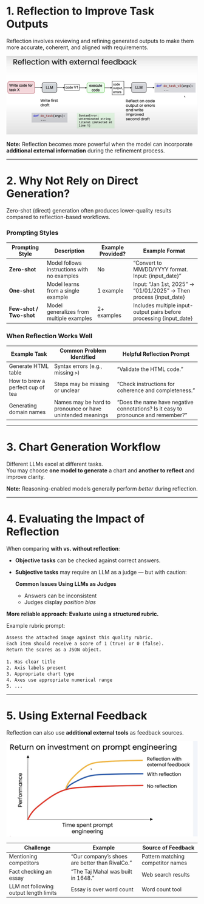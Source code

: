 # 1. Reflection to Improve Task Outputs

Reflection involves reviewing and refining generated outputs to make them more accurate, coherent, and aligned with requirements.

![reflection_example](./AG_images/module2/reflection_demo.png)

**Note:** Reflection becomes more powerful when the model can incorporate **additional external information** during the refinement process.


---

# 2. Why Not Rely on Direct Generation?

Zero-shot (direct) generation often produces lower-quality results compared to reflection-based workflows.

### Prompting Styles

| Prompting Style        | Description                                               | Example Provided? | Example Format                                                                 |
|------------------------|-----------------------------------------------------------|-------------------|--------------------------------------------------------------------------------|
| **Zero-shot**          | Model follows instructions with no examples               | No                | “Convert to MM/DD/YYYY format. Input: {input_date}”                            |
| **One-shot**           | Model learns from a single example                        | 1 example         | Input: “Jan 1st, 2025” → “01/01/2025” → Then process {input_date}              |
| **Few-shot / Two-shot**| Model generalizes from multiple examples                  | 2+ examples       | Includes multiple input-output pairs before processing {input_date}            |

### When Reflection Works Well

| Example Task                     | Common Problem Identified                                      | Helpful Reflection Prompt                                                                 |
|----------------------------------|----------------------------------------------------------------|--------------------------------------------------------------------------------------------|
| Generate HTML table              | Syntax errors (e.g., missing `>`)                              | “Validate the HTML code.”                                                                  |
| How to brew a perfect cup of tea | Steps may be missing or unclear                                | “Check instructions for coherence and completeness.”                                       |
| Generating domain names          | Names may be hard to pronounce or have unintended meanings     | “Does the name have negative connotations? Is it easy to pronounce and remember?”         |


---

# 3. Chart Generation Workflow

Different LLMs excel at different tasks.  
You may choose **one model to generate** a chart and **another to reflect** and improve clarity.

**Note:** Reasoning-enabled models generally perform *better* during reflection.


---

# 4. Evaluating the Impact of Reflection

When comparing **with vs. without reflection**:

- **Objective tasks** can be checked against correct answers.
- **Subjective tasks** may require an LLM as a judge — but with caution:

  **Common Issues Using LLMs as Judges**
  - Answers can be inconsistent
  - Judges display *position bias*

**More reliable approach: Evaluate using a structured rubric.**

Example rubric prompt:
```
Assess the attached image against this quality rubric.
Each item should receive a score of 1 (true) or 0 (false).
Return the scores as a JSON object.

1. Has clear title
2. Axis labels present
3. Appropriate chart type
4. Axes use appropriate numerical range
5. ...
```

---

# 5. Using External Feedback

Reflection can also use **additional external tools** as feedback sources.

![Reflection_with_external_feedback](./AG_images/module2/Reflection_with_external_feedback.png)

| Challenge                               | Example                                           | Source of Feedback                |
|-----------------------------------------|---------------------------------------------------|-----------------------------------|
| Mentioning competitors                  | “Our company’s shoes are better than RivalCo.”    | Pattern matching competitor names |
| Fact checking an essay                  | “The Taj Mahal was built in 1648.”                | Web search results                |
| LLM not following output length limits  | Essay is over word count                           | Word count tool                   |

